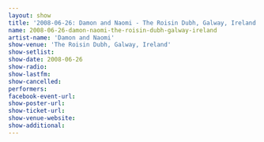 ```yaml
---
layout: show
title: '2008-06-26: Damon and Naomi - The Roisin Dubh, Galway, Ireland'
name: 2008-06-26-damon-naomi-the-roisin-dubh-galway-ireland
artist-name: 'Damon and Naomi'
show-venue: 'The Roisin Dubh, Galway, Ireland'
show-setlist: 
show-date: 2008-06-26
show-radio: 
show-lastfm: 
show-cancelled: 
performers: 
facebook-event-url: 
show-poster-url: 
show-ticket-url: 
show-venue-website: 
show-additional: 
---
```



